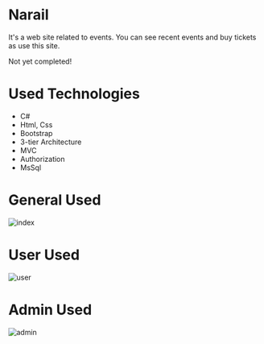 # Narail
It's a web site related to events. You can see recent events and buy tickets as use this site. 
<p>Not yet completed!</p>

# Used Technologies
- C#
- Html, Css
- Bootstrap
- 3-tier Architecture
- MVC
- Authorization
- MsSql

# General Used 
![index](https://github.com/fatihfurkanusta/EventsSiteProject/assets/121195398/baa3ac0a-dd66-4bd8-99c1-8b776566163d)

# User Used
![user](https://github.com/fatihfurkanusta/EventsSiteProject/assets/121195398/3c8dfe6a-a526-4daa-bc68-d746819d92c4)

# Admin Used
![admin](https://github.com/fatihfurkanusta/EventsSiteProject/assets/121195398/1f6cf094-8982-40ba-864b-b89006446f73)
